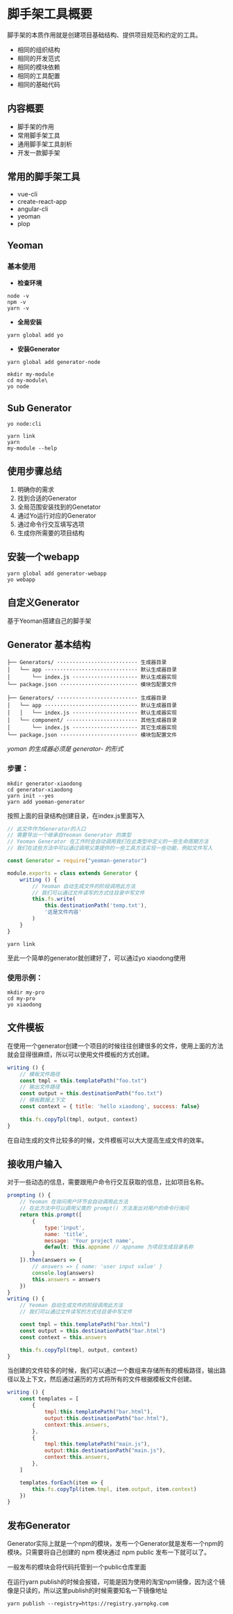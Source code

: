 # 脚手架工具概要

脚手架的本质作用就是创建项目基础结构、提供项目规范和约定的工具。

- 相同的组织结构
- 相同的开发范式
- 相同的模块依赖
- 相同的工具配置
- 相同的基础代码

## 内容概要

- 脚手架的作用
- 常用脚手架工具
- 通用脚手架工具剖析
- 开发一款脚手架

## 常用的脚手架工具

- vue-cli
- create-react-app
- angular-cli
- yeoman
- plop

## Yeoman

### 基本使用

- **检查环境**

```
node -v
npm -v
yarn -v
```

- **全局安装**

```
yarn global add yo
```

- **安装Generator**

```
yarn global add generator-node
```

```
mkdir my-module
cd my-module\
yo node
```

## Sub Generator

```
yo node:cli
```

```
yarn link
yarn 
my-module --help
```

## 使用步骤总结

1. 明确你的需求
2. 找到合适的Generator
3. 全局范围安装找到的Genetator
4. 通过Yo运行对应的Generator
5. 通过命令行交互填写选项
6. 生成你所需要的项目结构

## 安装一个webapp

```
yarn global add generator-webapp
yo webapp
```

## 自定义Generator

基于Yeoman搭建自己的脚手架

## Generator 基本结构

```text
├── Generators/ ·························· 生成器目录
│   └── app ······························ 默认生成器目录
│       └── index.js ····················· 默认生成器实现
└── package.json ························· 模块包配置文件
```

```text
├── Generators/ ·························· 生成器目录
│   └── app ······························ 默认生成器目录
│   │   └── index.js ····················· 默认生成器实现
│   └── component/ ······················· 其他生成器目录
│       └── index.js ····················· 其它生成器实现
└── package.json ························· 模块包配置文件
```

*yoman 的生成器必须是 generator-<name> 的形式*

### 步骤：

```
mkdir generator-xiaodong
cd generator-xiaodong
yarn init --yes
yarn add yoeman-generator
```

按照上面的目录结构创建目录，在index.js里面写入

```js
// 此文件作为Generator的入口
// 需要导出一个继承自Yeoman Generator 的类型
// Yeoman Generator 在工作时会自动调用我们在此类型中定义的一些生命周期方法
// 我们在这些方法中可以通过调用父类提供的一些工具方法实现一些功能，例如文件写入

const Generator = require("yeoman-generator")

module.exports = class extends Generator {
    writing () {
        // Yeoman 自动生成文件的阶段调用此方法
        // 我们可以通过文件读写的方式往目录中写文件
        this.fs.write(
            this.destinationPath('temp.txt'),
            '这是文件内容'
        )
    }
}
```

```
yarn link
```

至此一个简单的generator就创建好了，可以通过yo xiaodong使用

### 使用示例：

```
mkdir my-pro
cd my-pro
yo xiaodong
```

## 文件模板

在使用一个generator创建一个项目的时候往往创建很多的文件，使用上面的方法就会显得很麻烦，所以可以使用文件模板的方式创建。

```js
writing () {
    // 模板文件路径
    const tmpl = this.templatePath("foo.txt")
    // 输出文件路径
    const output = this.destinationPath("foo.txt")
    // 模板数据上下文
    const context = { title: 'hello xiaodong', success: false}
    
    this.fs.copyTpl(tmpl, output, context)
}
```

在自动生成的文件比较多的时候，文件模板可以大大提高生成文件的效率。

## 接收用户输入

对于一些动态的信息，需要跟用户命令行交互获取的信息，比如项目名称。

```js
prompting () {
    // Yeoman 在询问用户环节会自动调用此方法
    // 在此方法中可以调用父类的 prompt() 方法发出对用户的命令行询问
    return this.prompt([
        {
            type:'input',
            name: 'title',
            message: 'Your project name',
            default: this.appname // appname 为项目生成目录名称
        }
    ]).then(answers => {
        // answers => { name: 'user input value' }
        console.log(answers)
        this.answers = answers
    })
}
writing () {
    // Yeoman 自动生成文件的阶段调用此方法
    // 我们可以通过文件读写的方式往目录中写文件

    const tmpl = this.templatePath("bar.html")
    const output = this.destinationPath("bar.html")
    const context = this.answers

    this.fs.copyTpl(tmpl, output, context)
}
```

当创建的文件较多的时候，我们可以通过一个数组来存储所有的模板路径，输出路径以及上下文，然后通过遍历的方式将所有的文件根据模板文件创建。

```js
writing () {
    const templates = [
        {
            tmpl:this.templatePath("bar.html"),
            output:this.destinationPath("bar.html"),
            context:this.answers,
        },
        {
            tmpl:this.templatePath("main.js"),
            output:this.destinationPath("main.js"),
            context:this.answers,
        },
    ]

    templates.forEach(item => {
        this.fs.copyTpl(item.tmpl, item.output, item.context)
    })
}
```

## 发布Generator

Generator实际上就是一个npm的模块，发布一个Generator就是发布一个npm的模块。只需要将自己创建的 npm 模块通过 npm public 发布一下就可以了。

一般发布的模块会将代码托管到一个public仓库里面

在运行yarn publish的时候会报错，可能是因为使用的淘宝npm镜像，因为这个镜像是只读的，所以这里publish的时候需要知名一下镜像地址

```
yarn publish --registry=https://registry.yarnpkg.com
```